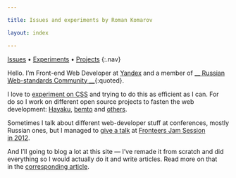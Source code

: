 ```yaml
---

title: Issues and experiments by Roman Komarov

layout: index

---
```


[Issues](issues/) • [Experiments](fun/) • [Projects](projects/)
{:.nav}

Hello. I’m Front-end Web Developer at [Yandex](http://yandex.com) and a member of [__ Russian Web-standards Community __](http://web-standards.ru/about/en/){:quoted}.

I love to [experiment on CSS](fun/) and trying to do this as efficient as I can. For do so I work on different open source projects to fasten the web development: [Hayaku](http://hayakubundle.com), [bemto](gh:kizu/bemto) and [others](gh:kizu?tab=repositories).

Sometimes I talk about different web-developer stuff at conferences, mostly Russian ones, but I managed to [give a talk](http://vimeo.com/51897358) at [Fronteers Jam Session in 2012](http://fronteers.nl/congres/2012/jam-session).

And I’ll going to blog a lot at this site — I’ve remade it from scratch and did everything so I would actually do it and write articles. Read more on that in the [corresponding article](:restart).